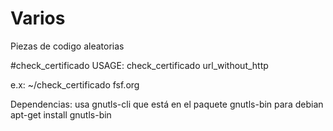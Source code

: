 # Varios
Piezas de codigo aleatorias

#check_certificado
USAGE: check_certificado url_without_http

e.x: ~/check_certificado fsf.org

Dependencias: usa gnutls-cli que está en el paquete gnutls-bin para debian
apt-get install gnutls-bin
